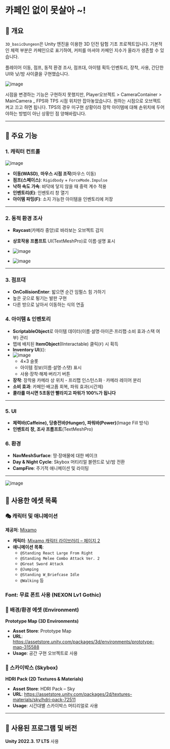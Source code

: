 # 카페인 없이 못살아 ~!



## 📖 개요
`3D_basicDungeon`은 Unity 엔진을 이용한 3D 던전 탐험 기초 프로젝트입니다.
기본적인 체력 부분은 카페인으로 표기하여, 커피를 마셔야 카페인 지수가 올라가 생존할 수 있습니다.

플레이어 이동, 점프, 동적 환경 조사, 점프대, 아이템 획득·인벤토리, 장착, 사용, 간단한 UI와 낮/밤 사이클을 구현했습니다.

![image](https://github.com/user-attachments/assets/7338204a-63d6-41fc-8e73-56bd0c47e045)


시점을 변경하는 기능은 구현하지 못했지만, 
Player오브젝트 > CameraContainer > MainCamera _ FPS와 TPS 시점 위치만 잡아놓았습니다.
원하는 시점으로 오브젝트 켜고 끄고 하면 됩니다.
TPS의 경우 미구현 상황이라 장착 아이템에 대해 손위치에 두어야하는 방법이 아닌 상황인 점 양해바랍니다.

---

## 🚀 주요 기능
### 1. 캐릭터 컨트롤
![image](https://github.com/user-attachments/assets/4b939e37-718e-4801-bc92-6ddba99ae286)

- **이동(WASD)**, **마우스 시점 조작**(마우스 이동)  
- **점프(스페이스)**: `Rigidbody` + `ForceMode.Impulse`  
- **낙하 속도 가속**: 바닥에 닿지 않을 때 중력 계수 적용
- **인벤토리(E)**: 인벤토리 창 열기
- **아이템 파밍(F)**: 소지 가능한 아이템을 인벤토리에 저장

---

### 2. 동적 환경 조사
- **Raycast**(카메라 중앙)로 바라보는 오브젝트 감지  
- **상호작용 프롬프트** UI(TextMeshPro)로 이름·설명 표시

- ![image](https://github.com/user-attachments/assets/ddf9dfc1-98e2-489c-b1a7-9899ed38fd04)
- ![image](https://github.com/user-attachments/assets/fb456ea2-f6a0-410f-9521-4018b669f4c5)

---

### 3. 점프대
- **OnCollisionEnter**: 밟으면 순간 임펄스 힘 가하기  
- 높은 곳으로 튕기는 발판 구현
- 다른 방으로 날아서 이동하는 식의 연출

### 4. 아이템 & 인벤토리
- **ScriptableObject**로 아이템 데이터(이름·설명·아이콘·프리팹·소비 효과·스택 여부) 관리
- 맵에 배치된 **ItemObject**(IInteractable) 클릭(`F`) 시 획득  
- **Inventory UI**(`E`):
- ![image](https://github.com/user-attachments/assets/1bc5e80b-27df-4af2-ada8-3ef4242bf280)
  - 4×3 슬롯  
  - 아이템 정보(이름·설명·스탯) 표시  
  - 사용·장착·해제·버리기 버튼  
- **장착**: 장착용 카메라 상 위치 - 프리팹 인스턴스화 · 카메라 레이어 분리  
- **소비 효과**: 카페인·배고픔 회복, 파워 효과(시간제)
- **콜라를 마시면 5초동안 빨라지고 파워가 100%가 됩니다**

---


### 5. UI
- **체력바(Caffeine), 당충전바(Hunger), 파워바(Power)**(Image Fill 방식)  
- **인벤토리 창, 조사 프롬프트**(TextMeshPro)  

### 6. 환경
- **NavMeshSurface**: 땅·장애물에 대한 베이크  
- **Day & Night Cycle**: Skybox 머티리얼 블렌드로 낮/밤 전환  
- **CampFire**: 주기적 애니메이션 및 라이팅

---

![image](https://github.com/user-attachments/assets/dc5827f9-a17b-4a04-99da-1ac224b35e94)


## 🧾 사용한 에셋 목록

### 🎭 캐릭터 및 애니메이션  
**제공처**: [Mixamo](https://www.mixamo.com)
- **캐릭터**: [Mixamo 캐릭터 라이브러리 – 페이지 2](https://www.mixamo.com/#/?page=2&type=Character)
- **애니메이션 목록**:
  - `@Standing React Large From Right`
  - `@Standing Melee Combo Attack Ver. 2`
  - `@Great Sword Attack`
  - `@Jumping`
  - `@Standing W_Briefcase Idle`
  - `@Walking` 등

### Font: 무료 폰트 사용 (NEXON Lv1 Gothic)

### 🌄 배경/환경 에셋 (Environment)  
**Prototype Map (3D Environments)**
- **Asset Store**: Prototype Map  
- **URL**: https://assetstore.unity.com/packages/3d/environments/prototype-map-315588
- **Usage**: 공간 구현 오브젝트로 사용



### 🌌 스카이박스 (Skybox)  
**HDRI Pack (2D Textures & Materials)**
- **Asset Store**: HDRI Pack – Sky  
- **URL**: https://assetstore.unity.com/packages/2d/textures-materials/sky/hdri-pack-72511  
- **Usage**: 시간대별 스카이박스 머티리얼로 사용

---

## 🔧 사용된 프로그램 및 버전
**Unity 2022.3. 17 LTS** 사용
